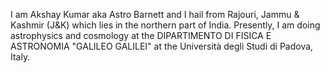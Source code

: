 I am Akshay Kumar aka Astro Barnett and I hail from Rajouri, Jammu & Kashmir (J&K) which lies in the northern part of India. 
Presently, I am doing astrophysics and cosmology at the DIPARTIMENTO DI FISICA E ASTRONOMIA "GALILEO GALILEI"  at the Università degli Studi di Padova, Italy.  

<!---
astrobarnett/astrobarnett is a ✨ special ✨ repository because its `README.md` (this file) appears on your GitHub profile.
You can click the Preview link to take a look at your changes.
--->
